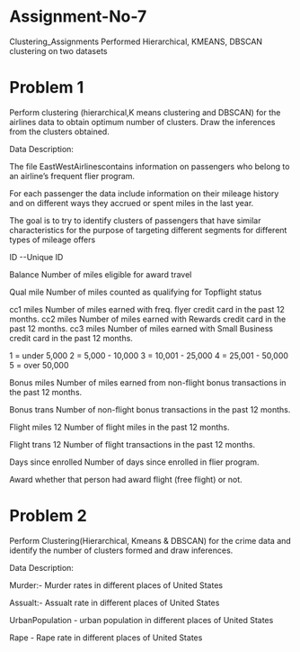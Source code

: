 # Assignment-No-7
Clustering_Assignments
Performed Hierarchical, KMEANS, DBSCAN clustering on two datasets

# Problem 1
Perform clustering (hierarchical,K means clustering and DBSCAN) for the airlines data to obtain optimum number of clusters. Draw the inferences from the clusters obtained.

Data Description:

The file EastWestAirlinescontains information on passengers who belong to an airline’s frequent flier program.

For each passenger the data include information on their mileage history and on different ways they accrued or spent miles in the last year.

The goal is to try to identify clusters of passengers that have similar characteristics for the purpose of targeting different segments for different types of mileage offers

ID --Unique ID

Balance Number of miles eligible for award travel

Qual mile Number of miles counted as qualifying for Topflight status

cc1 miles Number of miles earned with freq. flyer credit card in the past 12 months. cc2 miles Number of miles earned with Rewards credit card in the past 12 months. cc3 miles Number of miles earned with Small Business credit card in the past 12 months.

1 = under 5,000 2 = 5,000 - 10,000 3 = 10,001 - 25,000 4 = 25,001 - 50,000 5 = over 50,000

Bonus miles Number of miles earned from non-flight bonus transactions in the past 12 months.

Bonus trans Number of non-flight bonus transactions in the past 12 months.

Flight miles 12 Number of flight miles in the past 12 months.

Flight trans 12 Number of flight transactions in the past 12 months.

Days since enrolled Number of days since enrolled in flier program.

Award whether that person had award flight (free flight) or not.

# Problem 2
Perform Clustering(Hierarchical, Kmeans & DBSCAN) for the crime data and identify the number of clusters formed and draw inferences.

Data Description:

Murder:- Murder rates in different places of United States

Assualt:- Assualt rate in different places of United States

UrbanPopulation - urban population in different places of United States

Rape - Rape rate in different places of United States
